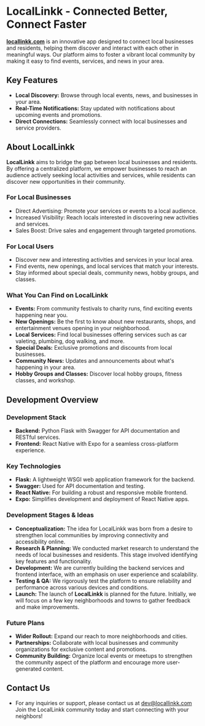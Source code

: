 # LocalLinkk - Connected Better, Connect Faster

**[locallinkk.com](http://locallinkk.com/)** is an innovative app designed to connect local businesses and residents, helping them discover and interact with each other in meaningful ways. Our platform aims to foster a vibrant local community by making it easy to find events, services, and news in your area.

## Key Features
- **Local Discovery:** Browse through local events, news, and businesses in your area.
- **Real-Time Notifications:** Stay updated with notifications about upcoming events and promotions.
- **Direct Connections:** Seamlessly connect with local businesses and service providers.

## About LocalLinkk
**LocalLinkk** aims to bridge the gap between local businesses and residents. By offering a centralized platform, we empower businesses to reach an audience actively seeking local activities and services, while residents can discover new opportunities in their community.

### For Local Businesses
- Direct Advertising: Promote your services or events to a local audience.
- Increased Visibility: Reach locals interested in discovering new activities and services.
- Sales Boost: Drive sales and engagement through targeted promotions.

### For Local Users
- Discover new and interesting activities and services in your local area.
- Find events, new openings, and local services that match your interests.
- Stay informed about special deals, community news, hobby groups, and classes.

### What You Can Find on LocalLinkk
- **Events:** From community festivals to charity runs, find exciting events happening near you.
- **New Openings:** Be the first to know about new restaurants, shops, and entertainment venues opening in your neighborhood.
- **Local Services:** Find local businesses offering services such as car valeting, plumbing, dog walking, and more.
- **Special Deals:** Exclusive promotions and discounts from local businesses.
- **Community News:** Updates and announcements about what's happening in your area.
- **Hobby Groups and Classes:** Discover local hobby groups, fitness classes, and workshop.

## Development Overview

### Development Stack
- **Backend:** Python Flask with Swagger for API documentation and RESTful services.
- **Frontend:** React Native with Expo for a seamless cross-platform experience.

### Key Technologies
- **Flask:** A lightweight WSGI web application framework for the backend.
- **Swagger:** Used for API documentation and testing.
- **React Native:** For building a robust and responsive mobile frontend.
- **Expo:** Simplifies development and deployment of React Native apps.

### Development Stages & Ideas
- **Conceptualization:** The idea for LocalLinkk was born from a desire to strengthen local communities by improving connectivity and accessibility online.
- **Research & Planning:** We conducted market research to understand the needs of local businesses and residents. This stage involved identifying key features and functionality.
- **Development:** We are currently building the backend services and frontend interface, with an emphasis on user experience and scalability.
- **Testing & QA:** We rigorously test the platform to ensure reliability and performance across various devices and conditions.
- **Launch:** The launch of **LocalLinkk** is planned for the future. Initially, we will focus on a few key neighborhoods and towns to gather feedback and make improvements.

### Future Plans
- **Wider Rollout:** Expand our reach to more neighborhoods and cities.
- **Partnerships:** Collaborate with local businesses and community organizations for exclusive content and promotions.
- **Community Building:** Organize local events or meetups to strengthen the community aspect of the platform and encourage more user-generated content.

## Contact Us
- For any inquiries or support, please contact us at dev@locallinkk.com
Join the LocalLinkk community today and start connecting with your neighbors!
